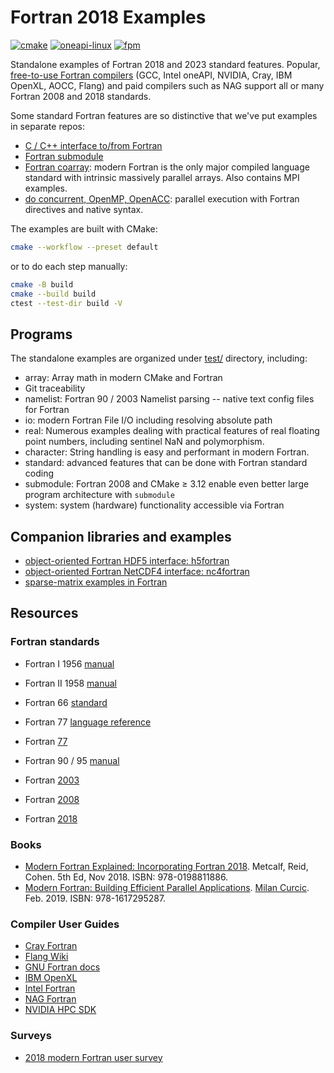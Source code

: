 # Fortran 2018 Examples

[![cmake](https://github.com/scivision/fortran2018-examples/actions/workflows/cmake.yml/badge.svg)](https://github.com/scivision/fortran2018-examples/actions/workflows/cmake.yml)
[![oneapi-linux](https://github.com/scivision/fortran2018-examples/actions/workflows/oneapi-linux.yml/badge.svg)](https://github.com/scivision/fortran2018-examples/actions/workflows/oneapi-linux.yml)
[![fpm](https://github.com/scivision/fortran2018-examples/actions/workflows/fpm.yml/badge.svg)](https://github.com/scivision/fortran2018-examples/actions/workflows/fpm.yml)

Standalone examples of Fortran 2018 and 2023 standard features.
Popular,
[free-to-use Fortran compilers](https://www.scivision.dev/free-c-fortran-compilers/)
(GCC, Intel oneAPI, NVIDIA, Cray, IBM OpenXL, AOCC, Flang) and paid compilers such as NAG support all or many Fortran 2008 and 2018 standards.

Some standard Fortran features are so distinctive that we've put examples in separate repos:

* [C / C++ interface to/from Fortran](https://github.com/scivision/fortran-cpp-interface)
* [Fortran submodule](https://github.com/scivision/fortran-submodule)
* [Fortran coarray](https://github.com/scivision/fortran-coarray-mpi-examples): modern Fortran is the only major compiled language standard with intrinsic massively parallel arrays. Also contains MPI examples.
* [do concurrent, OpenMP, OpenACC](https://github.com/scivision/fortran-parallel-examples): parallel execution with Fortran directives and native syntax.

The examples are built with CMake:

```sh
cmake --workflow --preset default
```

or to do each step manually:

```sh
cmake -B build
cmake --build build
ctest --test-dir build -V
```

## Programs

The standalone examples are organized under [test/](./test/) directory, including:

* array: Array math in modern CMake and Fortran
* Git traceability
* namelist: Fortran 90 / 2003 Namelist parsing -- native text config files for Fortran
* io: modern Fortran File I/O including resolving absolute path
* real: Numerous examples dealing with practical features of real floating point numbers, including sentinel NaN and polymorphism.
* character: String handling is easy and performant in modern Fortran.
* standard: advanced features that can be done with Fortran standard coding
* submodule: Fortran 2008 and CMake &ge; 3.12 enable even better large program architecture with `submodule`
* system: system (hardware) functionality accessible via Fortran

## Companion libraries and examples

* [object-oriented Fortran HDF5 interface: h5fortran](https://github.com/geospace-code/h5fortran-mpi)
* [object-oriented Fortran NetCDF4 interface: nc4fortran](https://github.com/geospace-code/nc4fortran)
* [sparse-matrix examples in Fortran](https://github.com/scivision/sparse-fortran)

## Resources

### Fortran standards

* Fortran I 1956 [manual](https://www.fortran.com/FortranForTheIBM704.pdf)
* Fortran II 1958 [manual](http://archive.computerhistory.org/resources/text/Fortran/102653989.05.01.acc.pdf)

* Fortran 66 [standard](http://web.eah-jena.de/~kleine/history/languages/ansi-x3dot9-1966-Fortran66.pdf)

* Fortran 77 [language reference](http://physik.uibk.ac.at/hephy/praktikum/fortran_manual.pdf)
* Fortran [77](http://www.fortran.com/F77_std/f77_std.html)

* Fortran 90 / 95 [manual](http://www.chem.ucl.ac.uk/resources/history/people/vanmourik/images/Fortran%2095-manual.pdf)

* Fortran [2003](https://wg5-fortran.org/f2003.html)
* Fortran [2008](https://wg5-fortran.org/f2008.html)
* Fortran [2018](https://wg5-fortran.org/f2018.html)

### Books

* [Modern Fortran Explained: Incorporating Fortran 2018](https://global.oup.com/academic/product/modern-fortran-explained-9780198811886).
  Metcalf, Reid, Cohen. 5th Ed, Nov 2018. ISBN:  978-0198811886.
* [Modern Fortran: Building Efficient Parallel Applications](https://www.manning.com/books/modern-fortran).
  [Milan Curcic](https://twitter.com/realmilancurcic).
  Feb. 2019. ISBN: 978-1617295287.

### Compiler User Guides

* [Cray Fortran](https://support.hpe.com/hpesc/public/docDisplay?docId=a00115296en_us)
* [Flang Wiki](https://github.com/flang-compiler/flang/wiki)
* [GNU Fortran docs](https://gcc.gnu.org/onlinedocs/)
* [IBM OpenXL](https://www.ibm.com/support/pages/ibm-open-xl-fortran-linux-power-and-xl-fortran-linux-documentation-library)
* [Intel Fortran](https://www.intel.com/content/www/us/en/develop/documentation/fortran-compiler-oneapi-dev-guide-and-reference/top.html)
* [NAG Fortran](https://www.nag.com/content/nag-fortran-compiler-documentation)
* [NVIDIA HPC SDK](https://docs.nvidia.com/hpc-sdk)

### Surveys

* [2018 modern Fortran user survey](http://www.fortran.bcs.org/2018/FortranBenefitsSurvey_interimrep_Aug2018.pdf)
